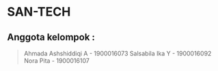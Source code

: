 # SAN-TECH

## Anggota kelompok :
> Ahmada Ashshiddiqi A - 1900016073
> Salsabila Ika Y - 1900016092
> Nora Pita - 1900016107
